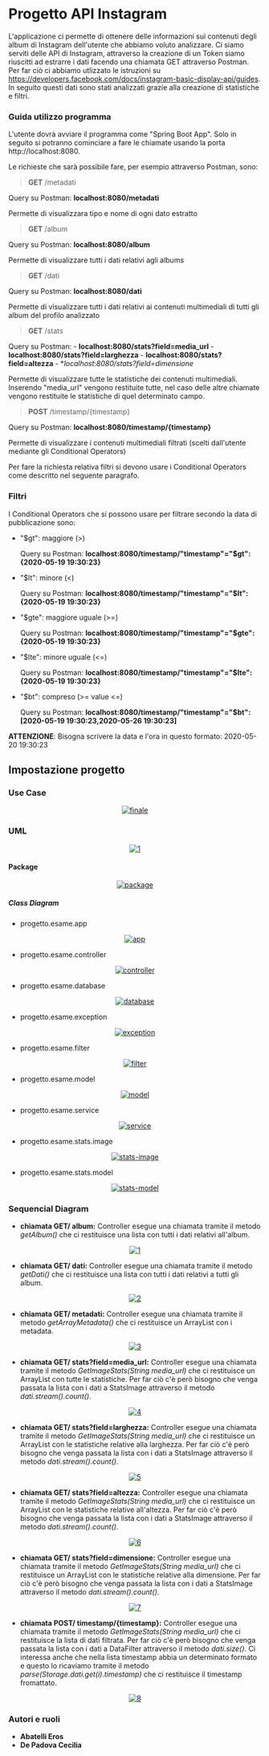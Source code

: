 # Progetto API Instagram
L'applicazione ci permette di ottenere delle informazioni sui contenuti degli album di Instagram dell'utente che abbiamo voluto analizzare. Ci siamo serviti delle API di Instagram, attraverso la creazione di un Token siamo riuscitti ad estrarre i dati facendo una chiamata GET attraverso Postman. Per far ciò ci abbiamo utlizzato le istruzioni su https://developers.facebook.com/docs/instagram-basic-display-api/guides. In seguito questi dati sono stati analizzati grazie alla creazione di statistiche e filtri.

### Guida utilizzo programma
L'utente dovrà avviare il programma come "Spring Boot App". Solo in seguito si potranno cominciare a fare le chiamate usando la porta  http://localhost:8080.

Le richieste che sarà possibile fare, per esempio attraverso Postman, sono:

> **GET** /metadati

Query su Postman: **localhost:8080/metadati**

Permette di visualizzara tipo e nome di ogni dato estratto


> **GET** /album

Query su Postman: **localhost:8080/album**

Permette di visualizzare tutti i dati relativi agli albums


> **GET** /dati

Query su Postman: **localhost:8080/dati**

Permette di visualizzare tutti i dati relativi ai contenuti multimediali di tutti gli album del profilo analizzato


> **GET** /stats

Query su Postman: - **localhost:8080/stats?field=media_url**
                  - **localhost:8080/stats?field=larghezza**
                  - **localhost:8080/stats?field=altezza**
                  - **localhost:8080/stats?field=dimensione*

Permette di visualizzare tutte le statistiche dei contenuti multimediali. Inserendo "media_url" vengono restituite tutte, nel caso delle altre chiamate vengono restituite le statistiche di quel determinato campo. 


> **POST** /timestamp/{timestamp}

Query su Postman: **localhost:8080/timestamp/{timestamp}**

Permette di visualizzare i contenuti multimediali filtrati (scelti dall'utente mediante gli Conditional Operators)

Per fare la richiesta relativa filtri si devono usare i Conditional Operators come descritto nel seguente paragrafo.


### Filtri
I Conditional Operators che si possono usare per filtrare secondo la data di pubblicazione sono:
- "$gt": maggiore (>)

  Query su Postman: **localhost:8080/timestamp/"timestamp"="$gt":{2020-05-19 19:30:23}**
- "$lt": minore (<)

  Query su Postman: **localhost:8080/timestamp/"timestamp"="$lt":{2020-05-19 19:30:23}**
- "$gte": maggiore uguale (>=)

  Query su Postman: **localhost:8080/timestamp/"timestamp"="$gte":{2020-05-19 19:30:23}**
- "$lte": minore uguale (<=)

  Query su Postman: **localhost:8080/timestamp/"timestamp"="$lte":{2020-05-19 19:30:23}**
- "$bt": compreso (>= value <=)

  Query su Postman: **localhost:8080/timestamp/"timestamp"="$bt":[2020-05-19 19:30:23,2020-05-26 19:30:23]**


**ATTENZIONE**: Bisogna scrivere la data e l'ora in questo formato: 2020-05-20 19:30:23


## Impostazione progetto ##

### Use Case
<p align="center">
<a href="https://ibb.co/cJ5XGT0"><img src="https://i.ibb.co/H7vpWg6/finale.png" alt="finale" border="0"></a>
</p>


### UML
<p align="center">
<a href="https://ibb.co/zn4LdjR"><img src="https://i.ibb.co/bWKytqB/1.png" alt="1" border="0"></a>
</p>

#### Package
<p align="center">
<a href="https://ibb.co/ncKvRRp"><img src="https://i.ibb.co/1q45bbc/package.png" alt="package" border="0"></a>
</p>

##### Class Diagram
- progetto.esame.app

<p align="center">
<a href="https://imgbb.com/"><img src="https://i.ibb.co/Z608zqR/app.png" alt="app" border="0"></a>
</p>

- progetto.esame.controller

<p align="center">
<a href="https://imgbb.com/"><img src="https://i.ibb.co/dB0nv1z/controller.png" alt="controller" border="0"></a>
</p>

- progetto.esame.database

<p align="center">
<a href="https://imgbb.com/"><img src="https://i.ibb.co/BBmf03N/database.png" alt="database" border="0"></a>
</p>

- progetto.esame.exception

<p align="center">
<a href="https://ibb.co/YQHXNh5"><img src="https://i.ibb.co/54bk1LQ/exception.png" alt="exception" border="0"></a>
</p>

- progetto.esame.filter

<p align="center">
<a href="https://imgbb.com/"><img src="https://i.ibb.co/TvTJmS3/filter.png" alt="filter" border="0"></a>
</p>

- progetto.esame.model

<p align="center">
<a href="https://ibb.co/3zzfQ5h"><img src="https://i.ibb.co/ZmmH7RT/model.png" alt="model" border="0"></a>
</p>

- progetto.esame.service

<p align="center">
<a href="https://imgbb.com/"><img src="https://i.ibb.co/2ym09wF/service.png" alt="service" border="0"></a>
</p>

- progetto.esame.stats.image

<p align="center">
<a href="https://imgbb.com/"><img src="https://i.ibb.co/c3q5Pzh/stats-image.png" alt="stats-image" border="0"></a>
</p>

- progetto.esame.stats.model

<p align="center">
<a href="https://imgbb.com/"><img src="https://i.ibb.co/yQdv2hJ/stats-model.png" alt="stats-model" border="0"></a>
</p>


### Sequencial Diagram

- **chiamata GET/ album:** Controller esegue una chiamata tramite il metodo *getAlbum()* che ci restituisce una lista con tutti i dati relativi all'album.
<p align="center">
<a href="https://imgbb.com/"><img src="https://i.ibb.co/rG288VS/1.png" alt="1" border="0"></a>
</p>

- **chiamata GET/ dati:**  Controller esegue una chiamata tramite il metodo *getDati()* che ci restituisce una lista con tutti i dati relativi a tutti gli album.
<p align="center">
<a href="https://imgbb.com/"><img src="https://i.ibb.co/ZzbRrpX/2.png" alt="2" border="0"></a>
</p>

- **chiamata GET/ metadati:** Controller esegue una chiamata tramite il metodo *getArrayMetadata()* che ci restituisce un ArrayList con i metadata.
<p align="center">
<a href="https://imgbb.com/"><img src="https://i.ibb.co/DzpTMRV/3.png" alt="3" border="0"></a>
</p>

- **chiamata GET/ stats?field=media_url:** Controller esegue una chiamata tramite il metodo *GetImageStats(String media_url)* che ci restituisce un ArrayList con tutte le statistiche. Per far ciò c'è però bisogno che venga passata la lista con i dati a StatsImage attraverso il metodo *dati.stream().count()*.
<p align="center">
<a href="https://imgbb.com/"><img src="https://i.ibb.co/Hqk6yj5/4.png" alt="4" border="0"></a>
</p>

- **chiamata GET/ stats?field=larghezza:** Controller esegue una chiamata tramite il metodo *GetImageStats(String media_url)* che ci restituisce un ArrayList con le statistiche relative alla larghezza. Per far ciò c'è però bisogno che venga passata la lista con i dati a StatsImage attraverso il metodo *dati.stream().count()*.
<p align="center">
<a href="https://imgbb.com/"><img src="https://i.ibb.co/BjXnc5r/5.png" alt="5" border="0"></a>
</p>

- **chiamata GET/ stats?field=altezza:** Controller esegue una chiamata tramite il metodo *GetImageStats(String media_url)* che ci restituisce un ArrayList con le statistiche relative all'altezza. Per far ciò c'è però bisogno che venga passata la lista con i dati a StatsImage attraverso il metodo *dati.stream().count()*.
<p align="center">
<a href="https://imgbb.com/"><img src="https://i.ibb.co/2tyVTvf/6.png" alt="6" border="0"></a>
</p>

- **chiamata GET/ stats?field=dimensione:** Controller esegue una chiamata tramite il metodo *GetImageStats(String media_url)* che ci restituisce un ArrayList con le statistiche relative alla dimensione. Per far ciò c'è però bisogno che venga passata la lista con i dati a StatsImage attraverso il metodo *dati.stream().count()*.
<p align="center">
<a href="https://imgbb.com/"><img src="https://i.ibb.co/6wSGYtp/7.png" alt="7" border="0"></a>
</p>

- **chiamata POST/ timestamp/{timestamp}:** Controller esegue una chiamata tramite il metodo *GetImageStats(String media_url)* che ci restituisce la lista di dati filtrata. Per far ciò c'è però bisogno che venga passata la lista con i dati a DataFilter attraverso il metodo *dati.size()*. Ci interessa anche che nella lista timestamp abbia un determinato formato e questo lo ricaviamo tramite il metodo *parse(Storage.dati.get(i).timestamp)* che ci restituisce il timestamp fromattato.
<p align="center">
<a href="https://ibb.co/nL6WP1g"><img src="https://i.ibb.co/tJQdL2m/8.png" alt="8" border="0"></a>
</p>


### Autori e ruoli
- **Abatelli Eros**
- **De Padova Cecilia**



